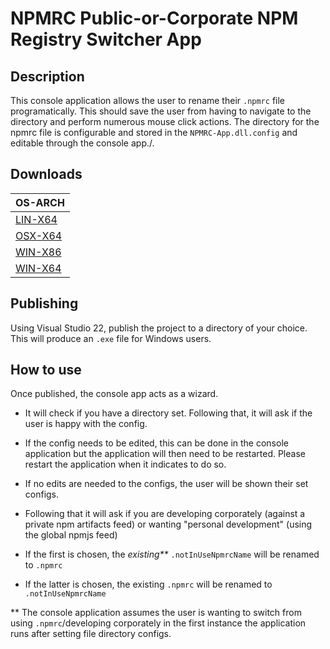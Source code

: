 # NPMRC Public-or-Corporate NPM Registry Switcher App

## Description

This console application allows the user to rename their `.npmrc` file programatically. This should save the user from having to navigate to the directory and perform numerous mouse click actions.
The directory for the npmrc file is configurable and stored in the `NPMRC-App.dll.config` and editable through the console app./.

## Downloads

| OS-ARCH                                                                                                                      |
| ---------------------------------------------------------------------------------------------------------------------------- |
| [LIN-X64](//github.com/nathanmillar16/NPMRC-Public-or-Corporate-NPM-Registry-Switcher-App/blob/master/Downloads/LIN-X64.zip) |
| [OSX-X64](//github.com/nathanmillar16/NPMRC-Public-or-Corporate-NPM-Registry-Switcher-App/blob/master/Downloads/OSX-X64.zip) |
| [WIN-X86](//github.com/nathanmillar16/NPMRC-Public-or-Corporate-NPM-Registry-Switcher-App/blob/master/Downloads/WIN-X86.zip) |
| [WIN-X64](//github.com/nathanmillar16/NPMRC-Public-or-Corporate-NPM-Registry-Switcher-App/blob/master/Downloads/WIN-X64.zip) |

## Publishing

Using Visual Studio 22, publish the project to a directory of your choice. This will produce an `.exe` file for Windows users.

## How to use

Once published, the console app acts as a wizard.

- It will check if you have a directory set. Following that, it will ask if the user is happy with the config.
- If the config needs to be edited, this can be done in the console application but the application will then need to be restarted. Please restart the application when it indicates to do so.

- If no edits are needed to the configs, the user will be shown their set configs.
- Following that it will ask if you are developing corporately (against a private npm artifacts feed) or wanting "personal development" (using the global npmjs feed)
- If the first is chosen, the _existing\*\*_ `.notInUseNpmrcName` will be renamed to `.npmrc`
- If the latter is chosen, the existing `.npmrc` will be renamed to `.notInUseNpmrcName`

\*\* The console application assumes the user is wanting to switch from using `.npmrc`/developing corporately in the first instance the application runs after setting file directory configs.
